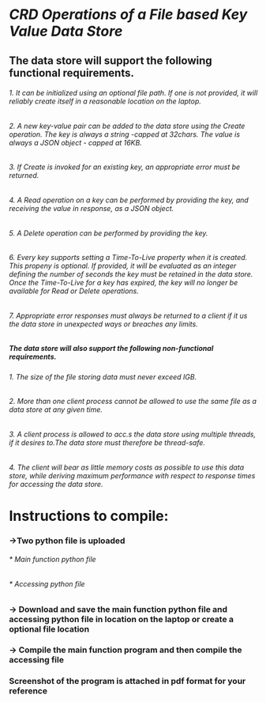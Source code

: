 # ***CRD Operations of a File based Key Value Data Store***

## The data store will support the following functional requirements.

  ###### 1. It can be initialized using an optional file path. If one is not provided, it will reliably  create itself in a reasonable location on the laptop.
  ###### 2. A new key-value pair can be added to the data store using the Create operation. The key is always a string -capped at 32chars. The value is always a JSON object -   capped at 16KB.
 ######  3. If Create is invoked for an existing key, an appropriate error must be returned.
 ######  4. A Read operation on a key can be performed by providing the key, and receiving the value in response, as a JSON object.
 ######  5. A Delete operation can be performed by providing the key.
 ######  6. Every key supports setting a Time-To-Live property when it is created. This propeny is optional. If provided, it will be evaluated as an integer defining the number of            seconds the key must be retained in the data store. Once the Time-To-Live for a key has expired, the key will no longer be available for Read or Delete operations.
######   7. Appropriate error responses must always be returned to a client if it us the data store in unexpected ways or breaches any limits.

##### The data store will also support the following non-functional requirements.

######   1. The size of the file storing data must never exceed IGB.
######   2. More than one client process cannot be allowed to use the same file as a data store at any  given time.
######   3. A client process is allowed to acc.s the data store using multiple threads, if it desires to.The data store must therefore be thread-safe.
######   4. The client will bear as little memory costs as possible to use this data store, while deriving maximum performance with respect to response times for accessing the data store.




# Instructions to compile:
### ->Two python file is uploaded
   ######     * Main function python file
   ######     * Accessing python file
### -> Download and save the main function python file and accessing python file in location on the laptop or create a optional file location 
### -> Compile the main function program and then compile the accessing file
### Screenshot of the program is attached in pdf format for your reference
